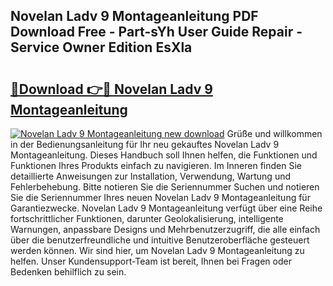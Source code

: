 ## Novelan Ladv 9 Montageanleitung PDF Download Free - Part-sYh User Guide Repair - Service Owner Edition EsXla

# <h2><a href="http://df8jc0.blite.top/?on=Novelan+Ladv+9+Montageanleitung">🔗Download 👉🔴 Novelan Ladv 9 Montageanleitung</a></h2>

[![Novelan Ladv 9 Montageanleitung new download](https://i.imgur.com/lujVjoI.png)](http://df8jc0.blite.top/?on=Novelan+Ladv+9+Montageanleitung)
Grüße und willkommen in der Bedienungsanleitung für Ihr neu gekauftes Novelan Ladv 9 Montageanleitung. Dieses Handbuch soll Ihnen helfen, die Funktionen und Funktionen Ihres Produkts einfach zu navigieren. Im Inneren finden Sie detaillierte Anweisungen zur Installation, Verwendung, Wartung und Fehlerbehebung. Bitte notieren Sie die Seriennummer Suchen und notieren Sie die Seriennummer Ihres neuen Novelan Ladv 9 Montageanleitung für Garantiezwecke. Novelan Ladv 9 Montageanleitung verfügt über eine Reihe fortschrittlicher Funktionen, darunter Geolokalisierung, intelligente Warnungen, anpassbare Designs und Mehrbenutzerzugriff, die alle einfach über die benutzerfreundliche und intuitive Benutzeroberfläche gesteuert werden können. Wir sind hier, um Novelan Ladv 9 Montageanleitung zu helfen. Unser Kundensupport-Team ist bereit, Ihnen bei Fragen oder Bedenken behilflich zu sein.
